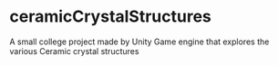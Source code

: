 # ceramicCrystalStructures
A small college project made by Unity Game engine that explores the various Ceramic crystal structures
